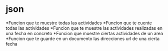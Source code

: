 # json
*Funcion que te muestre todas las actividades
*Funcion que te cuente todas las actividades
*Funcion que te muestre las actividades realizadas en una fecha en concreto
*Funcion que muestre ciertas actividades de un area
*Funcion que te guarde en un documento las direcciones url de una cierta fecha
